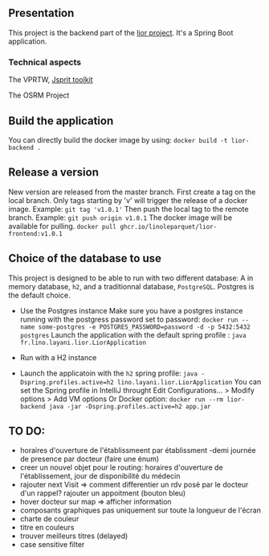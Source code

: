 ## Presentation

This project is the backend part of the [lior project](https://github.com/linoleparquet/lior). It's a Spring Boot application.

### Technical aspects

The VPRTW, [Jsprit toolkit](https://jsprit.github.io/)

The OSRM Project

## Build the application

You can directly build the docker image by using:
`docker build -t lior-backend .`

## Release a version

New version are released from the master branch.
First create a tag on the local branch. Only tags starting by 'v' will trigger the release of a docker image. Example: `git tag 'v1.0.1'`
Then push the local tag to the remote branch. Example: `git push origin v1.0.1`
The docker image will be available for pulling. `docker pull ghcr.io/linoleparquet/lior-frontend:v1.0.1`

## Choice of the database to use

This project is designed to be able to run with two different database: A in memory database, `h2`, and a traditionnal database, `PostgreSQL`.
Postgres is the default choice.

- Use the Postgres instance
  Make sure you have a postgres instance running with the postgress password set to password: `docker run --name some-postgres -e POSTGRES_PASSWORD=password -d -p 5432:5432 postgres`
  Launch the application with the default spring profile : `java fr.lino.layani.lior.LiorApplication`

- Run with a H2 instance
- Launch the applicatoin with the `h2` spring profile: `java -Dspring.profiles.active=h2 lino.layani.lior.LiorApplication`
  You can set the Spring profile in IntelliJ throught Edit Configurations... > Modify options > Add VM options
  Or Docker option: `docker run --rm lior-backend java -jar -Dspring.profiles.active=h2 app.jar`

## TO DO:

- horaires d'ouverture de l'établissmeent par établissment
  -demi journée de presence par docteur (faire une énum)
- creer un nouvel objet pour le routing:
  horaires d'ouverture de l'établissement,
  jour de disponibilité du médecin
- rajouter next Visit => comment differentier un rdv posé par le docteur d'un rappel?
  rajouter un appoitment (bouton bleu)
- hover docteur sur map => afficher information
- composants graphiques pas uniquement sur toute la longueur de l'écran
- charte de couleur
- titre en couleurs
- trouver meilleurs titres (delayed)
- case sensitive filter
